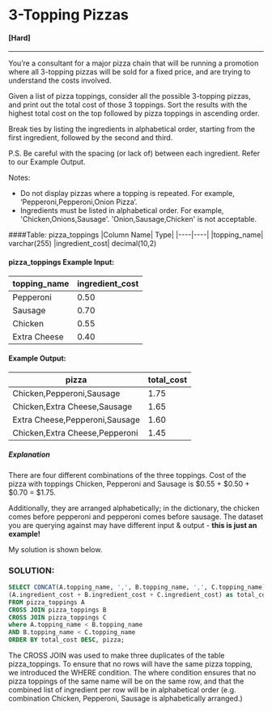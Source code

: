 # 3-Topping Pizzas 
#### [Hard]
  ----
You’re a consultant for a major pizza chain that will be running a promotion where all 3-topping pizzas will be sold for a fixed price, and are trying to understand the costs involved.

Given a list of pizza toppings, consider all the possible 3-topping pizzas, and print out the total cost of those 3 toppings. Sort the results with the highest total cost on the top followed by pizza toppings in ascending order.

Break ties by listing the ingredients in alphabetical order, starting from the first ingredient, followed by the second and third.

P.S. Be careful with the spacing (or lack of) between each ingredient. Refer to our Example Output.

Notes:
- Do not display pizzas where a topping is repeated. For example, ‘Pepperoni,Pepperoni,Onion Pizza’.
- Ingredients must be listed in alphabetical order. For example, 'Chicken,Onions,Sausage'. 'Onion,Sausage,Chicken' is not acceptable.

####Table: pizza_toppings 
|Column Name| Type|
|----|----|
|topping_name|	varchar(255)
|ingredient_cost|	decimal(10,2)

#### pizza_toppings Example Input:
|topping_name|	ingredient_cost|
|-----|----|
|Pepperoni|	0.50
|Sausage|	0.70
|Chicken|	0.55
|Extra Cheese|	0.40


#### Example Output:
|pizza|	total_cost|
| ----| ---|
|Chicken,Pepperoni,Sausage|	1.75
|Chicken,Extra Cheese,Sausage|	1.65
|Extra Cheese,Pepperoni,Sausage|	1.60
|Chicken,Extra Cheese,Pepperoni|	1.45







##### Explanation
There are four different combinations of the three toppings. Cost of the pizza with toppings Chicken, Pepperoni and Sausage is $0.55 + $0.50 + $0.70 = $1.75.

Additionally, they are arranged alphabetically; in the dictionary, the chicken comes before pepperoni and pepperoni comes before sausage.
The dataset you are querying against may have different input & output - **this is just an example!**




My solution is shown below.
### SOLUTION: 
```sql
SELECT CONCAT(A.topping_name, ',', B.topping_name, ',', C.topping_name) AS pizza,
(A.ingredient_cost + B.ingredient_cost + C.ingredient_cost) as total_cost
FROM pizza_toppings A
CROSS JOIN pizza_toppings B
CROSS JOIN pizza_toppings C 
where A.topping_name < B.topping_name
AND B.topping_name < C.topping_name
ORDER BY total_cost DESC, pizza;

```

The CROSS JOIN was used to make three duplicates of the table pizza_toppings. To ensure that no rows will have the same pizza topping, we introduced the WHERE condition. The where condition ensures that no pizza toppings of the same name will be on the same row, and that the combined list of ingredient per row will be in alphabetical order (e.g. combination Chicken, Pepperoni, Sausage is alphabetically arranged.)




